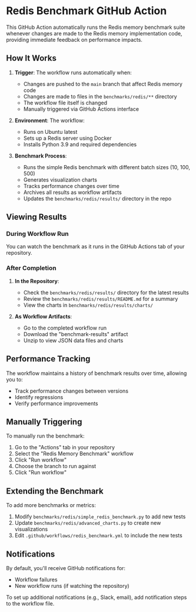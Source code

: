 # Redis Benchmark GitHub Action

This GitHub Action automatically runs the Redis memory benchmark suite whenever changes are made to the Redis memory implementation code, providing immediate feedback on performance impacts.

## How It Works

1. **Trigger**: The workflow runs automatically when:
   - Changes are pushed to the `main` branch that affect Redis memory code
   - Changes are made to files in the `benchmarks/redis/**` directory
   - The workflow file itself is changed
   - Manually triggered via GitHub Actions interface

2. **Environment**: The workflow:
   - Runs on Ubuntu latest
   - Sets up a Redis server using Docker
   - Installs Python 3.9 and required dependencies

3. **Benchmark Process**:
   - Runs the simple Redis benchmark with different batch sizes (10, 100, 500)
   - Generates visualization charts
   - Tracks performance changes over time
   - Archives all results as workflow artifacts
   - Updates the `benchmarks/redis/results/` directory in the repo

## Viewing Results

### During Workflow Run

You can watch the benchmark as it runs in the GitHub Actions tab of your repository.

### After Completion

1. **In the Repository**:
   - Check the `benchmarks/redis/results/` directory for the latest results
   - Review the `benchmarks/redis/results/README.md` for a summary
   - View the charts in `benchmarks/redis/results/charts/`

2. **As Workflow Artifacts**:
   - Go to the completed workflow run
   - Download the "benchmark-results" artifact
   - Unzip to view JSON data files and charts

## Performance Tracking

The workflow maintains a history of benchmark results over time, allowing you to:
- Track performance changes between versions
- Identify regressions
- Verify performance improvements

## Manually Triggering

To manually run the benchmark:
1. Go to the "Actions" tab in your repository
2. Select the "Redis Memory Benchmark" workflow
3. Click "Run workflow"
4. Choose the branch to run against
5. Click "Run workflow"

## Extending the Benchmark

To add more benchmarks or metrics:

1. Modify `benchmarks/redis/simple_redis_benchmark.py` to add new tests
2. Update `benchmarks/redis/advanced_charts.py` to create new visualizations
3. Edit `.github/workflows/redis_benchmark.yml` to include the new tests

## Notifications

By default, you'll receive GitHub notifications for:
- Workflow failures
- New workflow runs (if watching the repository)

To set up additional notifications (e.g., Slack, email), add notification steps to the workflow file. 